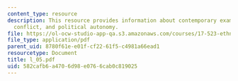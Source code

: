 ```yaml
---
content_type: resource
description: This resource provides information about contemporary examples of ethnic
  conflict, and political autonomy.
file: https://ol-ocw-studio-app-qa.s3.amazonaws.com/courses/17-523-ethnicity-and-race-in-world-politics-fall-2005/582cafb6a4706d98e0766cab0c819025_l_05.pdf
file_type: application/pdf
parent_uid: 8780f61e-e01f-cf22-61f5-c4981a66ead1
resourcetype: Document
title: l_05.pdf
uid: 582cafb6-a470-6d98-e076-6cab0c819025
---
```

